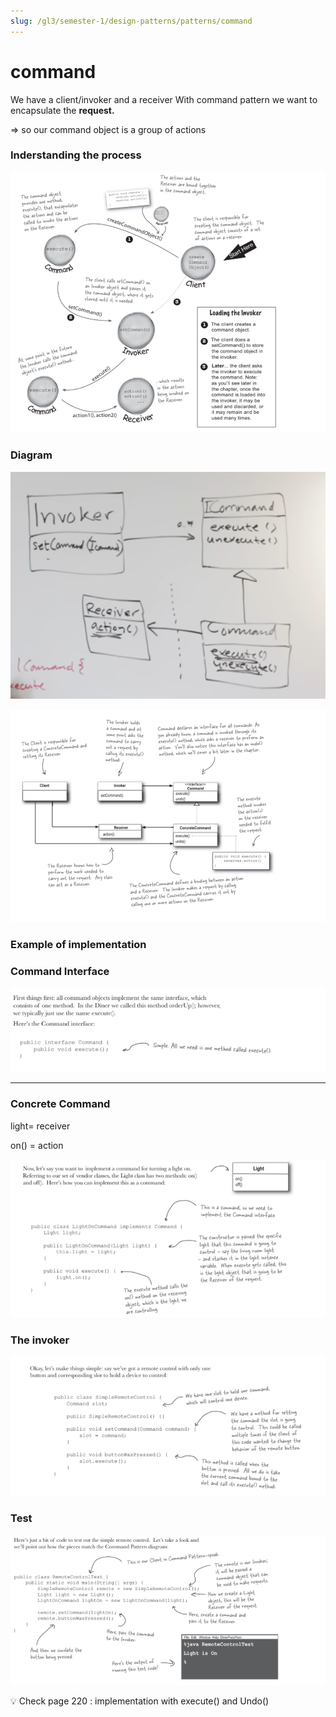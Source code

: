 ```yaml
---
slug: /gl3/semester-1/design-patterns/patterns/command
---
```


# command

We have a client/invoker and a receiver
With command pattern we want to encapsulate the **request.**

⇒ so our command object is a group of actions

### Inderstanding the process

![command%2013b7509dad9c43e8aea420df9a48ef90/Untitled.png](command%2013b7509dad9c43e8aea420df9a48ef90/Untitled.png)

### Diagram

![command%2013b7509dad9c43e8aea420df9a48ef90/Screenshot_2020-12-14_16.05.30.png](command%2013b7509dad9c43e8aea420df9a48ef90/Screenshot_2020-12-14_16.05.30.png)

![command%2013b7509dad9c43e8aea420df9a48ef90/Untitled%201.png](command%2013b7509dad9c43e8aea420df9a48ef90/Untitled%201.png)

### Example of implementation

### Command Interface

![command%2013b7509dad9c43e8aea420df9a48ef90/Untitled%202.png](command%2013b7509dad9c43e8aea420df9a48ef90/Untitled%202.png)

---

### Concrete Command

light= receiver

on() = action

![command%2013b7509dad9c43e8aea420df9a48ef90/Untitled%203.png](command%2013b7509dad9c43e8aea420df9a48ef90/Untitled%203.png)

### The invoker

![command%2013b7509dad9c43e8aea420df9a48ef90/Untitled%204.png](command%2013b7509dad9c43e8aea420df9a48ef90/Untitled%204.png)

### Test

![command%2013b7509dad9c43e8aea420df9a48ef90/Untitled%205.png](command%2013b7509dad9c43e8aea420df9a48ef90/Untitled%205.png)

<aside>
💡 Check page 220 : implementation with execute() and Undo()

</aside>
